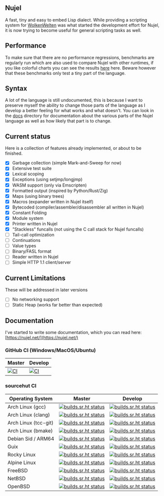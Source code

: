 Nujel
--------------------------------------------------------
A fast, tiny and easy to embed Lisp dialect.
While providing a scripting system for [WolkenWelten](https://sr.ht/~melchizedek6809/WolkenWelten/)
was what started the development effort for Nujel, it is now trying to become
useful for general scripting tasks as well.

## Performance
To make sure that there are no performance regressions, benchmarks are regularly
run which are also used to compare Nujel with other runtimes, if you like
colorful charts you can see the results [here](https://wolkenwelten.net/nujel/report.html) here. Beware however that these benchmarks only test a tiny part of the language.

## Syntax
A lot of the language is still undocumented, this is because I want to preserve myself the ability to change those parts of the language as I develop a better feeling for what works and what doesn't. You can look in the [docs](./docs/README.md) directory for documentation about the various parts of the Nujel language as well as how likely that part is to change.

## Current status
Here is a collection of features already implemented, or about to be finished.
- [X] Garbage collection (simple Mark-and-Sweep for now)
- [X] Extensive test suite
- [X] Lexical scoping
- [X] Exceptions (using setjmp/longjmp)
- [X] WASM support (only via Emscripten)
- [X] Formatted output (inspired by Python/Rust/Zig)
- [X] Maps (using binary trees)
- [X] Macros (expander written in Nujel itself)
- [X] Bytecoded (compiler/assembler/disassembler all written in Nujel)
- [X] Constant Folding
- [X] Module system
- [X] Printer written in Nujel
- [X] "Stackless" funcalls (not using the C call stack for Nujel funcalls)
- [ ] Tail-call optimization
- [ ] Continuations
- [ ] Value types
- [ ] Binary/FASL format
- [ ] Reader written in Nujel
- [ ] Simple HTTP 1.1 client/server

## Current Limitations
These will be addressed in later versions
- [ ] No networking support
- [ ] Static Heap (works far better than expected)

## Documentation
I've started to write some documentation, which you can read here: [https://nujel.net/](https://nujel.net/)

### GitHub CI (Windows/MacOS/Ubuntu)
| Master | Develop   |
|--------|-----------|
| [![CI](https://github.com/Melchizedek6809/Nujel/actions/workflows/ci.yml/badge.svg?branch=master)](https://github.com/Melchizedek6809/Nujel/actions/workflows/ci.yml) | [![CI](https://github.com/Melchizedek6809/Nujel/actions/workflows/ci.yml/badge.svg?branch=develop)](https://github.com/Melchizedek6809/Nujel/actions/workflows/ci.yml) |

### sourcehut CI
| Operating System     | Master | Develop |
|----------------------|--------|---------|
| Arch Linux (gcc)     | [![builds.sr.ht status](https://builds.sr.ht/~melchizedek6809/Nujel/commits/master/arch.yml.svg)](https://builds.sr.ht/~melchizedek6809/Nujel/commits/master/arch.yml?)| [![builds.sr.ht status](https://builds.sr.ht/~melchizedek6809/Nujel/commits/develop/arch.yml.svg)](https://builds.sr.ht/~melchizedek6809/Nujel/commits/develop/arch.yml?)|
| Arch Linux (clang)   | [![builds.sr.ht status](https://builds.sr.ht/~melchizedek6809/Nujel/commits/master/arch_clang.yml.svg)](https://builds.sr.ht/~melchizedek6809/Nujel/commits/master/arch_clang.yml?)| [![builds.sr.ht status](https://builds.sr.ht/~melchizedek6809/Nujel/commits/develop/arch_clang.yml.svg)](https://builds.sr.ht/~melchizedek6809/Nujel/commits/develop/arch_clang.yml?)|
| Arch Linux (tcc-git) | [![builds.sr.ht status](https://builds.sr.ht/~melchizedek6809/Nujel/commits/master/arch_tcc.yml.svg)](https://builds.sr.ht/~melchizedek6809/Nujel/commits/master/arch_tcc.yml?)| [![builds.sr.ht status](https://builds.sr.ht/~melchizedek6809/Nujel/commits/develop/arch_tcc.yml.svg)](https://builds.sr.ht/~melchizedek6809/Nujel/commits/develop/arch_tcc.yml?)|
| Arch Linux (bmake)   | [![builds.sr.ht status](https://builds.sr.ht/~melchizedek6809/Nujel/commits/master/arch_bmake.yml.svg)](https://builds.sr.ht/~melchizedek6809/Nujel/commits/master/arch_bmake.yml?)| [![builds.sr.ht status](https://builds.sr.ht/~melchizedek6809/Nujel/commits/develop/arch_bmake.yml.svg)](https://builds.sr.ht/~melchizedek6809/Nujel/commits/develop/arch_bmake.yml?)|
| Debian Sid / ARM64   | [![builds.sr.ht status](https://builds.sr.ht/~melchizedek6809/Nujel/commits/master/debian_arm.yml.svg)](https://builds.sr.ht/~melchizedek6809/Nujel/commits/master/debian_arm.yml?)| [![builds.sr.ht status](https://builds.sr.ht/~melchizedek6809/Nujel/commits/develop/debian_arm.yml.svg)](https://builds.sr.ht/~melchizedek6809/Nujel/commits/develop/debian_arm.yml?)|
| Guix                 | [![builds.sr.ht status](https://builds.sr.ht/~melchizedek6809/Nujel/commits/master/guix.yml.svg)](https://builds.sr.ht/~melchizedek6809/Nujel/commits/master/guix.yml?)| [![builds.sr.ht status](https://builds.sr.ht/~melchizedek6809/Nujel/commits/develop/guix.yml.svg)](https://builds.sr.ht/~melchizedek6809/Nujel/commits/develop/guix.yml?)|
| Rocky Linux          | [![builds.sr.ht status](https://builds.sr.ht/~melchizedek6809/Nujel/commits/master/rocky.yml.svg)](https://builds.sr.ht/~melchizedek6809/Nujel/commits/master/rocky.yml?)| [![builds.sr.ht status](https://builds.sr.ht/~melchizedek6809/Nujel/commits/develop/rocky.yml.svg)](https://builds.sr.ht/~melchizedek6809/Nujel/commits/develop/rocky.yml?)|
| Alpine Linux         | [![builds.sr.ht status](https://builds.sr.ht/~melchizedek6809/Nujel/commits/master/alpine.yml.svg)](https://builds.sr.ht/~melchizedek6809/Nujel/commits/master/alpine.yml?)| [![builds.sr.ht status](https://builds.sr.ht/~melchizedek6809/Nujel/commits/develop/alpine.yml.svg)](https://builds.sr.ht/~melchizedek6809/Nujel/commits/develop/alpine.yml?)|
| FreeBSD              | [![builds.sr.ht status](https://builds.sr.ht/~melchizedek6809/Nujel/commits/master/freebsd.yml.svg)](https://builds.sr.ht/~melchizedek6809/Nujel/commits/master/freebsd.yml?)| [![builds.sr.ht status](https://builds.sr.ht/~melchizedek6809/Nujel/commits/develop/freebsd.yml.svg)](https://builds.sr.ht/~melchizedek6809/Nujel/commits/develop/freebsd.yml?)|
| NetBSD               | [![builds.sr.ht status](https://builds.sr.ht/~melchizedek6809/Nujel/commits/master/netbsd.yml.svg)](https://builds.sr.ht/~melchizedek6809/Nujel/commits/master/netbsd.yml?)| [![builds.sr.ht status](https://builds.sr.ht/~melchizedek6809/Nujel/commits/develop/netbsd.yml.svg)](https://builds.sr.ht/~melchizedek6809/Nujel/commits/develop/netbsd.yml?)|
| OpenBSD              | [![builds.sr.ht status](https://builds.sr.ht/~melchizedek6809/Nujel/commits/master/openbsd.yml.svg)](https://builds.sr.ht/~melchizedek6809/Nujel/commits/master/openbsd.yml?)| [![builds.sr.ht status](https://builds.sr.ht/~melchizedek6809/Nujel/commits/develop/openbsd.yml.svg)](https://builds.sr.ht/~melchizedek6809/Nujel/commits/develop/openbsd.yml?)|
